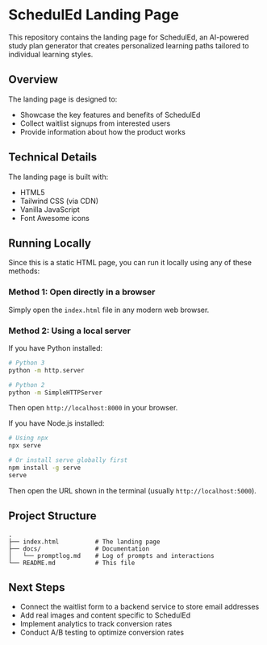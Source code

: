 # SchedulEd Landing Page

This repository contains the landing page for SchedulEd, an AI-powered study plan generator that creates personalized learning paths tailored to individual learning styles.

## Overview

The landing page is designed to:
- Showcase the key features and benefits of SchedulEd
- Collect waitlist signups from interested users
- Provide information about how the product works

## Technical Details

The landing page is built with:
- HTML5
- Tailwind CSS (via CDN)
- Vanilla JavaScript
- Font Awesome icons

## Running Locally

Since this is a static HTML page, you can run it locally using any of these methods:

### Method 1: Open directly in a browser
Simply open the `index.html` file in any modern web browser.

### Method 2: Using a local server

If you have Python installed:
```bash
# Python 3
python -m http.server

# Python 2
python -m SimpleHTTPServer
```

Then open `http://localhost:8000` in your browser.

If you have Node.js installed:
```bash
# Using npx
npx serve

# Or install serve globally first
npm install -g serve
serve
```

Then open the URL shown in the terminal (usually `http://localhost:5000`).

## Project Structure

```
.
├── index.html          # The landing page
├── docs/               # Documentation
│   └── promptlog.md    # Log of prompts and interactions
└── README.md           # This file
```

## Next Steps

- Connect the waitlist form to a backend service to store email addresses
- Add real images and content specific to SchedulEd
- Implement analytics to track conversion rates
- Conduct A/B testing to optimize conversion rates 